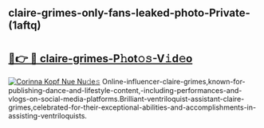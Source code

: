 ## claire-grimes-only-fans​-leaked-photo​-Private-(1aftq)


# <h2><a href="https://mediaupload.pro?title=claire-grimes&ref=git">🔗👉 🔴 claire-grimes-P𝚑ot𝚘𝚜-V𝚒d𝚎o</a></h2>

[![Corinna Kopf Nue Nu𝚍e𝚜](https://i.imgur.com/0qMVB7G.gif)](https://mediaupload.pro?title=claire-grimes&ref=git)
Online-influencer-claire-grimes,known-for-publishing-dance-and-lifestyle-content,-including-performances-and-vlogs-on-social-media-platforms.Brilliant-ventriloquist-assistant-claire-grimes,celebrated-for-their-exceptional-abilities-and-accomplishments-in-assisting-ventriloquists.  